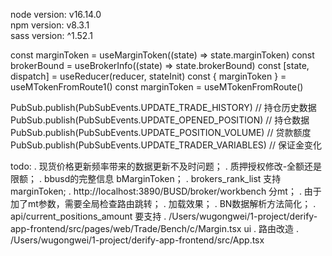 node version: v16.14.0\
npm version: v8.3.1\
sass version: ^1.52.1


const marginToken = useMarginToken((state) => state.marginToken)
const brokerBound = useBrokerInfo((state) => state.brokerBound)
const [state, dispatch] = useReducer(reducer, stateInit)
const { marginToken } = useMTokenFromRoute1()
const marginToken = useMTokenFromRoute()

PubSub.publish(PubSubEvents.UPDATE_TRADE_HISTORY)   // 持仓历史数据
PubSub.publish(PubSubEvents.UPDATE_OPENED_POSITION) // 持仓数据
PubSub.publish(PubSubEvents.UPDATE_POSITION_VOLUME) // 贷款额度
PubSub.publish(PubSubEvents.UPDATE_TRADER_VARIABLES) // 保证金变化


todo:
. 现货价格更新频率带来的数据更新不及时问题；
. 质押授权修改-全额还是限额；
. bbusd的完整信息 bMarginToken；
. brokers_rank_list 支持 marginToken;
. http://localhost:3890/BUSD/broker/workbench 分mt；
. 由于加了mt参数，需要全局检查路由跳转；
. 加载效果；
. BN数据解析方法简化；
. api/current_positions_amount 要支持
. /Users/wugongwei/1-project/derify-app-frontend/src/pages/web/Trade/Bench/c/Margin.tsx ui
. 路由改造
. /Users/wugongwei/1-project/derify-app-frontend/src/App.tsx